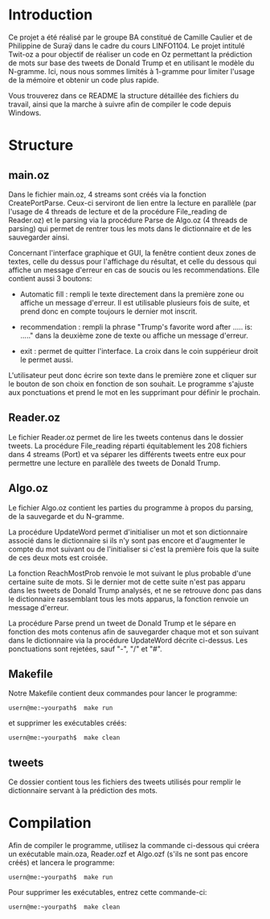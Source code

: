 # Introduction
Ce projet a été réalisé par le groupe BA constitué de Camille Caulier et de Philippine de Suraÿ dans le cadre du cours LINFO1104. Le projet intitulé Twit-oz a pour objectif de réaliser un code en Oz permettant la prédiction de mots sur base des tweets de Donald Trump et en utilisant le modèle du N-gramme. Ici, nous nous sommes limités à 1-gramme pour limiter l'usage de la mémoire et obtenir un code plus rapide.

Vous trouverez dans ce README la structure détaillée des fichiers du travail, ainsi que la marche à suivre afin de compiler le code depuis Windows.

# Structure
## main.oz
Dans le fichier main.oz, 4 streams sont créés via la fonction CreatePortParse. Ceux-ci serviront de lien entre la lecture en parallèle (par l'usage de 4 threads de lecture et de la procédure File_reading de Reader.oz) et le parsing via la procédure Parse de Algo.oz (4 threads de parsing) qui permet de rentrer tous les mots dans le dictionnaire et de les sauvegarder ainsi.

Concernant l'interface graphique et GUI, la fenêtre contient deux zones de textes, celle du dessus pour l'affichage du résultat, et celle du dessous qui affiche un message d'erreur en cas de soucis ou les recommendations. Elle contient aussi 3 boutons: 
- Automatic fill : rempli le texte directement dans la première zone ou affiche un message d'erreur. Il est utilisable plusieurs fois de suite, et prend donc en compte toujours le dernier mot inscrit.

- recommendation : rempli la phrase "Trump's favorite word after ..... is: ....." dans la deuxième zone de texte ou affiche un message d'erreur.

- exit : permet de quitter l'interface. La croix dans le coin suppérieur droit le permet aussi.

L'utilisateur peut donc écrire son texte dans le première zone et cliquer sur le bouton de son choix en fonction de son souhait. Le programme s'ajuste aux ponctuations et prend le mot en les supprimant pour définir le prochain.

## Reader.oz
Le fichier Reader.oz permet de lire les tweets contenus dans le dossier tweets. La procédure File_reading réparti équitablement les 208 fichiers dans 4 streams (Port) et va séparer les différents tweets entre eux pour permettre une lecture en parallèle des tweets de Donald Trump.

## Algo.oz
Le fichier Algo.oz contient les parties du programme à propos du parsing, de la sauvegarde et du N-gramme. 

La procédure UpdateWord permet d'initialiser un mot et son dictionnaire associé dans le dictionnaire si ils n'y sont pas encore et d'augmenter le compte du mot suivant ou de l'initialiser si c'est la première fois que la suite de ces deux mots est croisée.

La fonction ReachMostProb renvoie le mot suivant le plus probable d'une certaine suite de mots. Si le dernier mot de cette suite n'est pas apparu dans les tweets de Donald Trump analysés, et ne se retrouve donc pas dans le dictionnaire rassemblant tous les mots apparus, la fonction renvoie un message d'erreur.

La procédure Parse prend un tweet de Donald Trump et le sépare en fonction des mots contenus afin de sauvegarder chaque mot et son suivant dans le dictionnaire via la procédure UpdateWord décrite ci-dessus. Les ponctuations sont rejetées, sauf "-", "/" et "#".

## Makefile
Notre Makefile contient deux commandes pour lancer le programme:
```
usern@me:~yourpath$  make run
```
et supprimer les exécutables créés:
```
usern@me:~yourpath$  make clean
```

## tweets
Ce dossier contient tous les fichiers des tweets utilisés pour remplir le dictionnaire servant à la prédiction des mots.

# Compilation
Afin de compiler le programme, utilisez la commande ci-dessous qui créera un exécutable main.oza, Reader.ozf et Algo.ozf (s'ils ne sont pas encore créés) et lancera le programme:
```
usern@me:~yourpath$  make run
```

Pour supprimer les exécutables, entrez cette commande-ci:
```
usern@me:~yourpath$  make clean
```
